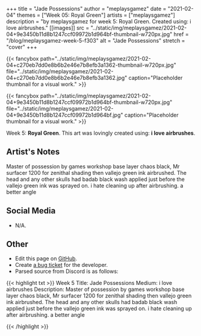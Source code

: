 +++
title =       "Jade Possessions"
author =      "meplaysgamez"
date =        "2021-02-04"
themes =      ["Week 05: Royal Green"]
artists =     ["meplaysgamez"]
description = "by meplaysgamez for week 5: Royal Green. Created using: i love airbrushes."
[[images]]
              src = "../static/img/meplaysgamez/2021-02-04+9e3450b11d8b1247ccf09972b1d964bf-thumbnail-w720px.jpg"
              href = "/blog/meplaysgamez-week-5-f303"
              alt = "Jade Possessions"
              stretch = "cover"
+++


{{< fancybox path="../static/img/meplaysgamez/2021-02-04+c270eb7dd0e8b6b2e46e7b8efb3a1362-thumbnail-w720px.jpg" file="../static/img/meplaysgamez/2021-02-04+c270eb7dd0e8b6b2e46e7b8efb3a1362.jpg" caption="Placeholder thumbnail for a visual work." >}}

{{< fancybox path="../static/img/meplaysgamez/2021-02-04+9e3450b11d8b1247ccf09972b1d964bf-thumbnail-w720px.jpg" file="../static/img/meplaysgamez/2021-02-04+9e3450b11d8b1247ccf09972b1d964bf.jpg" caption="Placeholder thumbnail for a visual work." >}}


Week 5: **Royal Green**. This art was lovingly created using: **i love airbrushes**.

## Artist's Notes

Master of possession by games workshop base layer chaos black, Mr surfacer 1200 for zenithal shading then vallejo green ink airbrushed. The head and any other skulls had badab black wash applied just before the vallejo green ink was sprayed on.
i hate cleaning up after airbrushing.
a better angle

## Social Media

- N/A.

## Other

- Edit this page on [GitHub](https://github.com/teaminkling/web-refresh/edit/main/content/blog/meplaysgamez-week-5-f303.md).
- Create [a bug ticket](https://github.com/teaminkling/web-refresh/issues/new?assignees=&labels=bug&template=problem-report.md&title=) for the developer.
- Parsed source from Discord is as follows:

{{< highlight txt >}}
Week 5
Title: Jade Possessions
Medium: i love airbrushes
Description: Master of possession by games workshop base layer chaos black, Mr surfacer 1200 for zenithal shading then vallejo green ink airbrushed. The head and any other skulls had badab black wash applied just before the vallejo green ink was sprayed on.
i hate cleaning up after airbrushing.
a better angle

{{< /highlight >}}